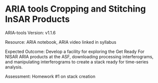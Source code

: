 # ARIA tools Cropping and Stitching InSAR Products

ARIA-tools Version: v1.1.6

Resource: ARIA notebook, ARIA video linked in syllabus

Expected Outcome: Develop a facility for exploring the Get Ready For NISAR ARIA products at the ASF, downloading processing interferograms, and manipulating interferograms to create a stack ready for time-series analysis.

Assessment: Homework #1 on stack creation
